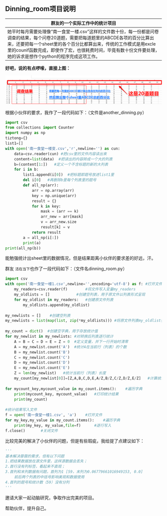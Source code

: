 ## Dinning_room项目说明

| 群友的一个实际工作中的统计项目                               |
| ------------------------------------------------------------ |
| 她平时每月需要处理像“南一食堂一楼.csv”这样的文件数十份，每一份都是问卷调查的结果，每个问卷20道题，需要把每道题里的ABCDE各项的百分比算出来，还要把每一个sheet里的各个百分比都算出来，传统的工作模式是用excle里的counif函数完成，即使作了宏，也很耗费时间，毕竟有数十份文件要处理，她的诉求是想作个python的程序完成这项工作。 |

**好吧，说的有点啰嗦，直接上图：**

![](https://github.com/xyu100/dinning_room/blob/master/csv.png)

根据小伙伴的要求，我作了一段代码如下：（文件是another_dinning.py）

```python
import csv
from collections import Counter
import numpy as np
tiztong={}
list1=[]
with open('南一食堂一楼变.csv','r',newline='') as cun:
    data=csv.reader(cun) #把csv里的文件内容读出来
    content=list(data)  #把读出的内容转成一个大的列表
    b=(content[1:])   #定义一个不含标题的新的大列表
    for i in b:
        list1.append(i[0])  #把标题即题号放进list1里
        del i[0]   #再删除b里每个列表里的题号
        def all_np(arr):
            arr = np.array(arr)
            key = np.unique(arr)
            result = {}
            for k in key:
                mask = (arr == k)
                arr_new = arr[mask]
                v = arr_new.size
                result[k] = v
            return result
        a = all_np(i[:])
        print(a)
print(all_np(b))
```

能勉强统计出sheet里的数据情况，但是结果距离小伙伴的要求差的好远，汗。

群友 `活在当下`也作了一段代码如下：（文件名dinning_room.py）

```py
import csv
with open('南一食堂一楼1.csv',newline='',encoding='utf-8') as f: #打开文件
    my_readers=csv.reader(f)        #将文件写入变量my_readers
    my_oldlists = []            #创建空列表，用于原文件以列表形式呈现
    for my_oldlist in my_readers:   #创建原文件列表
        my_oldlists.append(my_oldlist)

my_newlists = []    #创建空列表
my_newlists = list(map(list, zip(*my_oldlists))) #将原文件列表my_oldlist行列转换成新列表my_newlist

my_count = dict()  #创建空字典，用于存放统计值
for my_newlist in my_newlists: #对转换后列表逐行统计
    A = B = C = D = E = Z = 0  #定义变量，并下一行开始时清零
    A = my_newlist.count('A')  #统计A在当前行（列表）的个数
    B = my_newlist.count('B')
    C = my_newlist.count('C')
    D = my_newlist.count('D')
    E = my_newlist.count('E')
    Z = len(my_newlist)   #统计当前行（列表）长度
    my_count[my_newlist[0]]=[Z,A,B,C,D,E,A/Z,B/Z,C/Z,D/Z,E/Z]   #计算统计值，并赋值结字典my_count

for mycount_key,mycount_value in my_count.items():    #遍历字典
    print(mycount_key, mycount_value)   #打印统计结果
    print(my_count)

#统计结果写入文件
f = open('南一食堂一楼1.csv', 'a')    #打开文件
for my_key,my_value in my_count.items():    #遍历字典
    print(my_key, my_value,file=f)      #逐行写入
f.close()       #关闭文件
```

比较完美的解决了小伙伴的问题，但是有些瑕疵，我给提了点建议如下：

```py
'''
基本解决蓉蓉的需求，但有以下问题
1.把结果数据放在源文件里，这样源数据会丢失；
2.首行没有列标签，看起来不直观；
3.首列和末列数据有问题，首列为1 [59，末列为0.06779661016949153, 0.0]
    前后两个列表的中括号影响美观和数据使用
4.首列的题号和统计数（59）没有分列
'''
```

邀请大家一起动脑研究，争取作出完美的项目。

帮助伙伴，提升自己。

